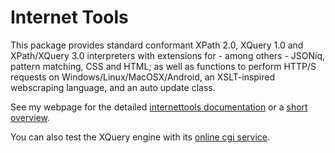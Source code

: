 Internet Tools
==================
 
This package provides standard conformant XPath 2.0, XQuery 1.0 and XPath/XQuery 3.0 interpreters with extensions for - among others - JSONiq, pattern matching, CSS and HTML; as well as functions to perform HTTP/S requests on Windows/Linux/MacOSX/Android, an XSLT-inspired webscraping language, and an auto update class.




See my webpage for the detailed [internettools documentation](http://www.benibela.de/documentation/internettools/) or a [short overview](http://www.benibela.de/sources_en.html#internettools). 

You can also test the XQuery engine with its [online cgi service](http://www.videlibri.de/cgi-bin/xidelcgi).
